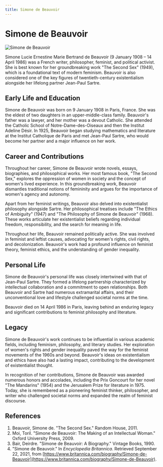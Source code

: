 ```yaml
---
title: Simone de Beauvoir
---
```

# Simone de Beauvoir

![Simone de Beauvoir](https://upload.wikimedia.org/wikipedia/commons/thumb/b/b7/Simone_de_Beauvoir_%281961%29_by_Tony_Armstrong-Jones.jpg/220px-Simone_de_Beauvoir_%281961%29_by_Tony_Armstrong-Jones.jpg)

Simone Lucie Ernestine Marie Bertrand de Beauvoir (9 January 1908 – 14 April 1986) was a French writer, philosopher, feminist, and political activist. She is best known for her groundbreaking work "The Second Sex" (1949), which is a foundational text of modern feminism. Beauvoir is also considered one of the key figures of twentieth-century existentialism alongside her lifelong partner Jean-Paul Sartre.

## Early Life and Education

Simone de Beauvoir was born on 9 January 1908 in Paris, France. She was the eldest of two daughters in an upper-middle-class family. Beauvoir's father was a lawyer, and her mother was a devout Catholic. She attended the Catholic School of Notre-Dame-des-Oiseaux and then the Institut Adeline Désir. In 1925, Beauvoir began studying mathematics and literature at the Institut Catholique de Paris and met Jean-Paul Sartre, who would become her partner and a major influence on her work.

## Career and Contributions

Throughout her career, Simone de Beauvoir wrote novels, essays, biographies, and philosophical works. Her most famous book, "The Second Sex," explores the oppression of women in society and the concept of women's lived experience. In this groundbreaking work, Beauvoir dismantles traditional notions of femininity and argues for the importance of women's agency and autonomy.

Apart from her feminist writings, Beauvoir also delved into existentialist philosophy alongside Sartre. Her philosophical treatises include "The Ethics of Ambiguity" (1947) and "The Philosophy of Simone de Beauvoir" (1968). These works articulate her existentialist beliefs regarding individual freedom, responsibility, and the search for meaning in life.

Throughout her life, Beauvoir remained politically active. She was involved in feminist and leftist causes, advocating for women's rights, civil rights, and decolonization. Beauvoir's work had a profound influence on feminist theory, feminist ethics, and the understanding of gender inequality.

## Personal Life

Simone de Beauvoir's personal life was closely intertwined with that of Jean-Paul Sartre. They formed a lifelong partnership characterized by intellectual collaboration and a commitment to open relationships. Both Beauvoir and Sartre had numerous extramarital affairs, and their unconventional love and lifestyle challenged societal norms at the time.

Beauvoir died on 14 April 1986 in Paris, leaving behind an enduring legacy and significant contributions to feminist philosophy and literature.

## Legacy

Simone de Beauvoir's work continues to be influential in various academic fields, including feminism, philosophy, and literary studies. Her exploration of women's rights and gender inequality paved the way for the feminist movements of the 1960s and beyond. Beauvoir's ideas on existentialism and ethics have also had a lasting impact, contributing to the development of existentialist thought.

In recognition of her contributions, Simone de Beauvoir was awarded numerous honors and accolades, including the Prix Goncourt for her novel "The Mandarins" (1954) and the Jerusalem Prize for literature in 1975. Today, she is remembered as a pioneering feminist thinker, philosopher, and writer who challenged societal norms and expanded the realm of feminist discourse.

## References

1. Beauvoir, Simone de. "The Second Sex." Random House, 2011.
2. Moi, Toril. "Simone de Beauvoir: The Making of an Intellectual Woman." Oxford University Press, 2009.
3. Bair, Deirdre. "Simone de Beauvoir: A Biography." Vintage Books, 1990.
4. "Simone de Beauvoir." In *Encyclopedia Britannica*. Retrieved September 22, 2021, from [https://www.britannica.com/biography/Simone-de-Beauvoir](https://www.britannica.com/biography/Simone-de-Beauvoir).